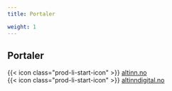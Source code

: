 ```yaml
---
title: Portaler

weight: 1
---
```


## Portaler

{{< icon class="prod-li-start-icon" >}} [altinn.no](https://www.altinn.no/)  
{{< icon class="prod-li-start-icon" >}} [altinndigital.no](https://www.altinndigital.no/)
